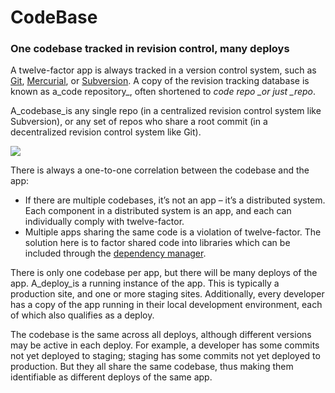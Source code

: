 # CodeBase

### One codebase tracked in revision control, many deploys

A twelve-factor app is always tracked in a version control system, such as [Git](http://git-scm.com/), [Mercurial](https://www.mercurial-scm.org/), or [Subversion](http://subversion.apache.org/). A copy of the revision tracking database is known as a_code repository_, often shortened to  _code repo \_or just \_repo_.

A\_codebase\_is any single repo \(in a centralized revision control system like Subversion\), or any set of repos who share a root commit \(in a decentralized revision control system like Git\).

![](https://12factor.net/images/codebase-deploys.png)

There is always a one-to-one correlation between the codebase and the app:

* If there are multiple codebases, it’s not an app – it’s a distributed system. Each component in a distributed system is an app, and each can individually comply with twelve-factor.
* Multiple apps sharing the same code is a violation of twelve-factor. The solution here is to factor shared code into libraries which can be included through the [dependency manager](https://12factor.net/dependencies).

There is only one codebase per app, but there will be many deploys of the app. A\_deploy\_is a running instance of the app. This is typically a production site, and one or more staging sites. Additionally, every developer has a copy of the app running in their local development environment, each of which also qualifies as a deploy.

The codebase is the same across all deploys, although different versions may be active in each deploy. For example, a developer has some commits not yet deployed to staging; staging has some commits not yet deployed to production. But they all share the same codebase, thus making them identifiable as different deploys of the same app.

